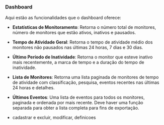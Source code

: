 ### Dashboard

Aqui estão as funcionalidades que o dashboard oferece:

- **Estatísticas de Monitoramento**: Retorna o número total de monitores, número de monitores que estão ativos, inativos e pausados.
- **Tempo de Atividade Geral**: Retorna o tempo de atividade médio dos monitores não pausados nas últimas 24 horas, 7 dias e 30 dias.
- **Último Período de Inatividade**: Retorna o monitor que esteve inativo mais recentemente, a marca de tempo e a duração do tempo de inatividade.
- **Lista de Monitores**: Retorna uma lista paginada de monitores de tempo de atividade com classificação, pesquisa, eventos recentes nas últimas 24 horas e detalhes.
- **Últimos Eventos**: Uma lista de eventos para todos os monitores, paginada e ordenada por mais recente. Deve haver uma função separada para obter a lista completa para fins de exportação.


- cadastrar e excluir, modificar, definicoes